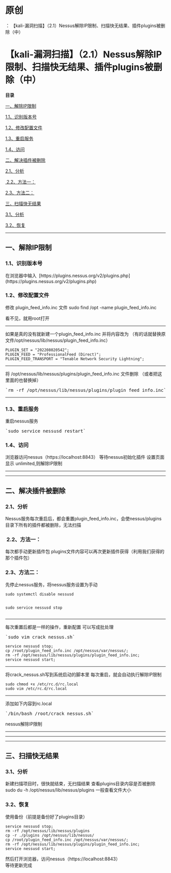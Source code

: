 # 原创
：  【kali-漏洞扫描】（2.1）Nessus解除IP限制、扫描快无结果、插件plugins被删除（中）

# 【kali-漏洞扫描】（2.1）Nessus解除IP限制、扫描快无结果、插件plugins被删除（中）

**目录**

[一、解除IP限制](#%E4%B8%80%E3%80%81%E8%A7%A3%E9%99%A4IP%E9%99%90%E5%88%B6)

[1.1、识别版本号](#1.1%E3%80%81%E8%AF%86%E5%88%AB%E7%89%88%E6%9C%AC%E5%8F%B7)

[1.2、修改配置文件](#1.2%E3%80%81%E4%BF%AE%E6%94%B9%E9%85%8D%E7%BD%AE%E6%96%87%E4%BB%B6)

[1.3、重启服务](#1.3%E3%80%81%E9%87%8D%E5%90%AF%E6%9C%8D%E5%8A%A1)

[1.4、访问](#1.4%E3%80%81%E8%AE%BF%E9%97%AE)

[二、解决插件被删除](#%E4%BA%8C%E3%80%81%E8%A7%A3%E5%86%B3%E6%8F%92%E4%BB%B6%E8%A2%AB%E5%88%A0%E9%99%A4)

[2.1、分析](#2.1%E3%80%81%E5%88%86%E6%9E%90)

[ 2.2、方法一：](#%C2%A02.2%E3%80%81%E6%96%B9%E6%B3%95%E4%B8%80%EF%BC%9A)

[2.3、方法二：](#2.2%E3%80%81%E9%85%8D%E7%BD%AE)

[三、扫描快无结果](#%E4%B8%89%E3%80%81%E6%89%AB%E6%8F%8F%E5%BF%AB%E6%97%A0%E7%BB%93%E6%9E%9C)

[3.1、分析](#3.1%E3%80%81%E5%88%86%E6%9E%90)

[3.2、恢复](#3.2%E3%80%81%E6%81%A2%E5%A4%8D)

---


## 一、解除IP限制

> 
<h3>1.1、识别版本号</h3>
在浏览器中输入
 [https://plugins.nessus.org/v2/plugins.php](https://plugins.nessus.org/v2/plugins.php)



> 
<h3>1.2、修改配置文件</h3>
修改 plugin_feed_info.inc 文件
sudo find /opt -name plugin_feed_info.inc 


看不见，就用root打开

<hr/>

如果是真的没有就新建一个plugin_feed_info.inc
并将内容改为
（有的话就替换原文件/opt/nessus/lib/nessus/plugin_feed_info.inc）
<pre><code>PLUGIN_SET = "202208020542";
PLUGIN_FEED = "ProfessionalFeed (Direct)";
PLUGIN_FEED_TRANSPORT = "Tenable Network Security Lightning";</code></pre>
<hr/>

将 /opt/nessus/lib/nessus/plugins/plugin_feed_info.inc 文件删除
（或者把这里面的也替换掉）
<pre>`rm -rf /opt/nessus/lib/nessus/plugins/plugin_feed_info.inc`</pre>


---


> 
<h3>1.3、重启服务</h3>
重启nessus服务
<pre>`sudo service nessusd restart`</pre>


> 
<h3>1.4、访问</h3>
浏览器访问nessus（https://localhost:8843）
等待nessus初始化插件
设置页面显示 unlimited,则解除IP限制


---


---


## 二、解决插件被删除

> 
<h3>2.1、分析</h3>
Nessus服务每次重启后，都会重置plugin_feed_info.inc，会使nessus/plugins目录下所有的插件都被删除，无法扫描


> 
<h3> 2.2、方法一：</h3>
每次都手动更新插件包
plugins文件内容可以再次更新插件获得（利用我们获得的那个插件包）




> 
<h3>2.3、方法二：</h3>
先停止nessus服务，将nessus服务设置为手动
<pre><code>sudo systemctl disable nessusd

sudo service nessusd stop</code></pre>
<hr/>
每次重置后都是一样的操作，重新配置
可以写成批处理
<pre>`sudo vim crack_nessus.sh`</pre>
<pre><code>service nessusd stop;
cp /root/plugin_feed_info.inc /opt/nessus/var/nessus/;
rm -rf /opt/nessus/lib/nessus/plugins/plugin_feed_info.inc;
service nessusd start;</code></pre>

<hr/>
将crack_nessus.sh写到系统启动的脚本里
每次重启，就会自动执行解除IP限制
<pre><code>sudo chmod +x /etc/rc.d/rc.local
sudo vim /etc/rc.d/rc.local</code></pre>
<hr/>
添加如下内容到rc.local
<pre>`/bin/bash /root/crack_nessus.sh`</pre>
nessus解除IP限制


---


---


---


## 三、扫描快无结果

> 
<h3>3.1、分析</h3>
新建扫描项目时，很快就结束，无扫描结果
查看plugins目录内容是否被删除
sudo du -h /opt/nessus/lib/nessus/plugins
一般查看文件大小


> 
<h3>3.2、恢复</h3>
使用备份（前提是备份好了plugins目录）
<pre><code>service nessusd stop;
rm -rf /opt/nessus/lib/nessus/plugins
cp -r ./plugins /opt/nessus/lib/nessus/
cp /root/plugin_feed_info.inc /opt/nessus/var/nessus/;
rm -rf /opt/nessus/lib/nessus/plugins/plugin_feed_info.inc;
service nessusd start;
</code></pre>
然后打开浏览器，访问nessus（https://localhost:8843）<br/> 等待更新完成

